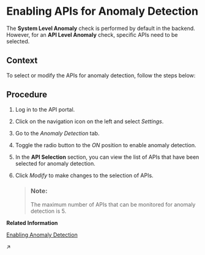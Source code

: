 <!-- loio9e7e5d184ade485d9e19c1c4bede2c6f -->

# Enabling APIs for Anomaly Detection

The **System Level Anomaly** check is performed by default in the backend. However, for an **API Level Anomaly** check, specific APIs need to be selected.



<a name="loio9e7e5d184ade485d9e19c1c4bede2c6f__context_wtf_rbv_21c"/>

## Context

To select or modify the APIs for anomaly detection, follow the steps below:



## Procedure

1.  Log in to the API portal.

2.  Click on the navigation icon on the left and select *Settings*.

3.  Go to the *Anomaly Detection* tab.

4.  Toggle the radio button to the *ON* position to enable anomaly detection.

5.  In the **API Selection** section, you can view the list of APIs that have been selected for anomaly detection.

6.  Click *Modify* to make changes to the selection of APIs.

    > ### Note:  
    > The maximum number of APIs that can be monitored for anomaly detection is 5.


**Related Information**  


[Enabling Anomaly Detection](enabling-anomaly-detection-98534a0.md "To detect anomalies in API calls and analyze the detected anomalies in the analytics dashboard, you need to enable the anomaly detection setting.")

[](https://help.sap.com/viewer/51ab953548be4459bfe8539ecaeee98d/CLOUD/en-US/1c677b2472f94aa28ea4fc4ecc4e4bef.html "") :arrow_upper_right:

